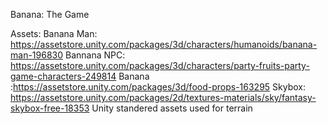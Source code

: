 
Banana: The Game


Assets:
Banana Man: https://assetstore.unity.com/packages/3d/characters/humanoids/banana-man-196830
Bannana NPC: https://assetstore.unity.com/packages/3d/characters/party-fruits-party-game-characters-249814
Banana  :https://assetstore.unity.com/packages/3d/food-props-163295
Skybox: https://assetstore.unity.com/packages/2d/textures-materials/sky/fantasy-skybox-free-18353
Unity standered assets used for terrain 
